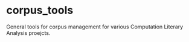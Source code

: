 # corpus_tools

General tools for corpus management for various Computation Literary Analysis proejcts.
